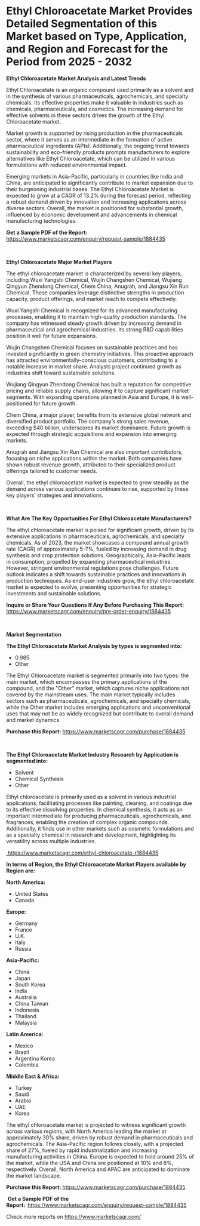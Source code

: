 <p><h1>Ethyl Chloroacetate Market Provides Detailed Segmentation of this Market based on Type, Application, and Region and Forecast for the Period from 2025 - 2032</h1></p><p><strong>Ethyl Chloroacetate Market Analysis and Latest Trends</strong></p>
<p><p>Ethyl Chloroacetate is an organic compound used primarily as a solvent and in the synthesis of various pharmaceuticals, agrochemicals, and specialty chemicals. Its effective properties make it valuable in industries such as chemicals, pharmaceuticals, and cosmetics. The increasing demand for effective solvents in these sectors drives the growth of the Ethyl Chloroacetate market.</p><p>Market growth is supported by rising production in the pharmaceuticals sector, where it serves as an intermediate in the formation of active pharmaceutical ingredients (APIs). Additionally, the ongoing trend towards sustainability and eco-friendly products prompts manufacturers to explore alternatives like Ethyl Chloroacetate, which can be utilized in various formulations with reduced environmental impact.</p><p>Emerging markets in Asia-Pacific, particularly in countries like India and China, are anticipated to significantly contribute to market expansion due to their burgeoning industrial bases. The Ethyl Chloroacetate Market is expected to grow at a CAGR of 13.2% during the forecast period, reflecting a robust demand driven by innovation and increasing applications across diverse sectors. Overall, the market is positioned for substantial growth, influenced by economic development and advancements in chemical manufacturing technologies.</p></p>
<p><strong>Get a Sample PDF of the Report:&nbsp;</strong> <a href="https://www.marketscagr.com/enquiry/request-sample/1884435?utm_campaign=2212&utm_medium=2&utm_source=Github&utm_content=ia&utm_term=30012025&utm_id=ethyl-chloroacetate">https://www.marketscagr.com/enquiry/request-sample/1884435</a></p>
<p>&nbsp;</p>
<p><strong>Ethyl Chloroacetate Major Market Players</strong></p>
<p><p>The ethyl chloroacetate market is characterized by several key players, including Wuxi Yangshi Chemical, Wujin Changshen Chemical, Wujiang Qingyun Zhendong Chemical, Chem China, Anugrah, and Jiangsu Xin Run Chemical. These companies leverage distinctive strengths in production capacity, product offerings, and market reach to compete effectively.</p><p>Wuxi Yangshi Chemical is recognized for its advanced manufacturing processes, enabling it to maintain high-quality production standards. The company has witnessed steady growth driven by increasing demand in pharmaceutical and agrochemical industries. Its strong R&D capabilities position it well for future expansions.</p><p>Wujin Changshen Chemical focuses on sustainable practices and has invested significantly in green chemistry initiatives. This proactive approach has attracted environmentally-conscious customers, contributing to a notable increase in market share. Analysts project continued growth as industries shift toward sustainable solutions.</p><p>Wujiang Qingyun Zhendong Chemical has built a reputation for competitive pricing and reliable supply chains, allowing it to capture significant market segments. With expanding operations planned in Asia and Europe, it is well-positioned for future growth.</p><p>Chem China, a major player, benefits from its extensive global network and diversified product portfolio. The company’s strong sales revenue, exceeding $40 billion, underscores its market dominance. Future growth is expected through strategic acquisitions and expansion into emerging markets.</p><p>Anugrah and Jiangsu Xin Run Chemical are also important contributors, focusing on niche applications within the market. Both companies have shown robust revenue growth, attributed to their specialized product offerings tailored to customer needs.</p><p>Overall, the ethyl chloroacetate market is expected to grow steadily as the demand across various applications continues to rise, supported by these key players’ strategies and innovations.</p></p>
<p>&nbsp;</p>
<p><strong>What Are The Key Opportunities For Ethyl Chloroacetate Manufacturers?</strong></p>
<p><p>The ethyl chloroacetate market is poised for significant growth, driven by its extensive applications in pharmaceuticals, agrochemicals, and specialty chemicals. As of 2023, the market showcases a compound annual growth rate (CAGR) of approximately 5-7%, fueled by increasing demand in drug synthesis and crop protection solutions. Geographically, Asia-Pacific leads in consumption, propelled by expanding pharmaceutical industries. However, stringent environmental regulations pose challenges. Future outlook indicates a shift towards sustainable practices and innovations in production techniques. As end-user industries grow, the ethyl chloroacetate market is expected to evolve, presenting opportunities for strategic investments and sustainable solutions.</p></p>
<p><strong>Inquire or Share Your Questions If Any Before Purchasing This Report:</strong> <a href="https://www.marketscagr.com/enquiry/pre-order-enquiry/1884435?utm_campaign=2212&utm_medium=2&utm_source=Github&utm_content=ia&utm_term=30012025&utm_id=ethyl-chloroacetate">https://www.marketscagr.com/enquiry/pre-order-enquiry/1884435</a></p>
<p>&nbsp;</p>
<p><strong>Market Segmentation</strong></p>
<p><strong>The Ethyl Chloroacetate Market Analysis by types is segmented into:</strong></p>
<p><ul><li>0.985</li><li>Other</li></ul></p>
<p><p>The Ethyl Chloroacetate market is segmented primarily into two types: the main market, which encompasses the primary applications of the compound, and the "Other" market, which captures niche applications not covered by the mainstream uses. The main market typically includes sectors such as pharmaceuticals, agrochemicals, and specialty chemicals, while the Other market includes emerging applications and unconventional uses that may not be as widely recognized but contribute to overall demand and market dynamics.</p></p>
<p><strong>Purchase this Report:&nbsp;</strong><a href="https://www.marketscagr.com/purchase/1884435?utm_campaign=2212&utm_medium=2&utm_source=Github&utm_content=ia&utm_term=30012025&utm_id=ethyl-chloroacetate">https://www.marketscagr.com/purchase/1884435</a></p>
<p>&nbsp;</p>
<p><strong>The Ethyl Chloroacetate Market Industry Research by Application is segmented into:</strong></p>
<p><ul><li>Solvent</li><li>Chemical Synthesis</li><li>Other</li></ul></p>
<p><p>Ethyl chloroacetate is primarily used as a solvent in various industrial applications, facilitating processes like painting, cleaning, and coatings due to its effective dissolving properties. In chemical synthesis, it acts as an important intermediate for producing pharmaceuticals, agrochemicals, and fragrances, enabling the creation of complex organic compounds. Additionally, it finds use in other markets such as cosmetic formulations and as a specialty chemical in research and development, highlighting its versatility across multiple industries.</p></p>
<p><a href="https://www.marketscagr.com/ethyl-chloroacetate-r1884435?utm_campaign=2212&utm_medium=2&utm_source=Github&utm_content=ia&utm_term=30012025&utm_id=ethyl-chloroacetate">&nbsp;https://www.marketscagr.com/ethyl-chloroacetate-r1884435</a></p>
<p><strong>In terms of Region, the Ethyl Chloroacetate Market Players available by Region are:</strong></p>
<p>
    <p> <strong> North America: </strong>
        <ul>
            <li>United States</li>
            <li>Canada</li>
        </ul>
        </p> 
    <p> <strong> Europe: </strong>
        <ul>
            <li>Germany</li>
            <li>France</li>
            <li>U.K.</li>
            <li>Italy</li>
            <li>Russia</li>
        </ul>
        </p> 
    <p> <strong> Asia-Pacific: </strong>
        <ul>
            <li>China</li>
            <li>Japan</li>
            <li>South Korea</li>
            <li>India</li>
            <li>Australia</li>
            <li>China Taiwan</li>
            <li>Indonesia</li>
            <li>Thailand</li>
            <li>Malaysia</li>
        </ul>
        </p> 
    <p> <strong> Latin America: </strong>
        <ul>
            <li>Mexico</li>
            <li>Brazil</li>
            <li>Argentina Korea</li>
            <li>Colombia</li>
        </ul>
        </p> 
    <p> <strong> Middle East & Africa: </strong>
        <ul>
            <li>Turkey</li>
            <li>Saudi</li>
            <li>Arabia</li>
            <li>UAE</li>
            <li>Korea</li>
        </ul>
    </p>
    </p>
<p><p>The ethyl chloroacetate market is projected to witness significant growth across various regions, with North America leading the market at approximately 30% share, driven by robust demand in pharmaceuticals and agrochemicals. The Asia-Pacific region follows closely, with a projected share of 27%, fueled by rapid industrialization and increasing manufacturing activities in China. Europe is expected to hold around 25% of the market, while the USA and China are positioned at 10% and 8%, respectively. Overall, North America and APAC are anticipated to dominate the market landscape.</p></p>
<p><strong>Purchase this Report: </strong><a href="https://www.marketscagr.com/purchase/1884435?utm_campaign=2212&utm_medium=2&utm_source=Github&utm_content=ia&utm_term=30012025&utm_id=ethyl-chloroacetate">https://www.marketscagr.com/purchase/1884435</a></p>
<p>&nbsp;<strong>Get a Sample PDF of the Report:&nbsp;&nbsp;</strong><a href="https://www.marketscagr.com/enquiry/request-sample/1884435?utm_campaign=2212&utm_medium=2&utm_source=Github&utm_content=ia&utm_term=30012025&utm_id=ethyl-chloroacetate">https://www.marketscagr.com/enquiry/request-sample/1884435</a></p>
<p><strong></strong></p>
<p>Check more reports on <a href="https://www.marketscagr.com/?utm_campaign=2212&utm_medium=2&utm_source=Github&utm_content=ia&utm_term=30012025&utm_id=ethyl-chloroacetate">https://www.marketscagr.com/</a></p>